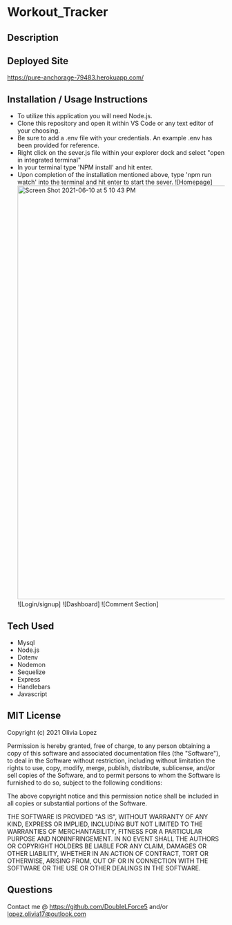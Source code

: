# Workout_Tracker

## Description
 


## Deployed Site
https://pure-anchorage-79483.herokuapp.com/

## Installation / Usage Instructions
- To utilize this application you will need Node.js.
- Clone this repository and open it within VS Code or any text editor of your choosing.
- Be sure to add a .env file with your credentials. An example .env has been provided for reference. 
- Right click on the sever.js file within your explorer dock and select "open in integrated terminal"
- In your terminal type 'NPM install' and hit enter. 
- Upon completion of the installation mentioned above, type 'npm run watch' into the terminal and hit enter to start the sever. 
![Homepage]<img width="957" alt="Screen Shot 2021-06-10 at 5 10 43 PM" src="https://user-images.githubusercontent.com/73543476/121604123-95b63a80-ca0f-11eb-8ef3-b65b55498c52.png">
![Login/signup]
![Dashboard]
![Comment Section]

## Tech Used
- Mysql
- Node.js 
- Dotenv
- Nodemon
- Sequelize
- Express
- Handlebars 
- Javascript 

## MIT License
Copyright (c) 2021 Olivia Lopez

Permission is hereby granted, free of charge, to any person obtaining a copy
of this software and associated documentation files (the "Software"), to deal
in the Software without restriction, including without limitation the rights
to use, copy, modify, merge, publish, distribute, sublicense, and/or sell
copies of the Software, and to permit persons to whom the Software is
furnished to do so, subject to the following conditions:

The above copyright notice and this permission notice shall be included in all
copies or substantial portions of the Software.

THE SOFTWARE IS PROVIDED "AS IS", WITHOUT WARRANTY OF ANY KIND, EXPRESS OR
IMPLIED, INCLUDING BUT NOT LIMITED TO THE WARRANTIES OF MERCHANTABILITY,
FITNESS FOR A PARTICULAR PURPOSE AND NONINFRINGEMENT. IN NO EVENT SHALL THE
AUTHORS OR COPYRIGHT HOLDERS BE LIABLE FOR ANY CLAIM, DAMAGES OR OTHER
LIABILITY, WHETHER IN AN ACTION OF CONTRACT, TORT OR OTHERWISE, ARISING FROM,
OUT OF OR IN CONNECTION WITH THE SOFTWARE OR THE USE OR OTHER DEALINGS IN THE
SOFTWARE.

## Questions
Contact me @ https://github.com/DoubleLForce5 and/or lopez.olivia17@outlook.com 
